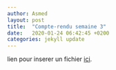 ```yaml
---
author: Asmed
layout: post
title:  "Compte-rendu semaine 3"
date:   2020-01-24 06:42:45 +0200
categories: jekyll update
---
```


<p>
lien pour inserer un fichier
<a href="/jekyll-wing-template/assets/swi.doc" target="_blank">ici</a>.
<!-- lien fichier -->
